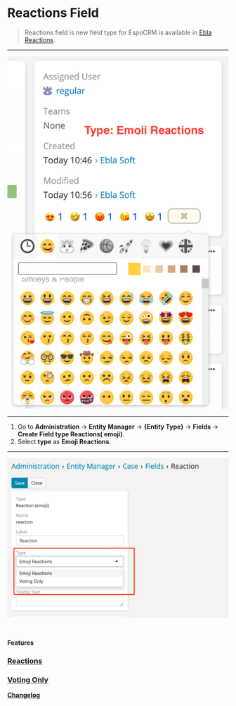 # Reactions Field <a href="https://www.eblasoft.com.tr/espocrm-extension-page/reactions" target="_blank" id="ext-version" data-id="636ce5a5c0c107e82"></a>

> Reactions field is new field type for EspoCRM is available
> in [Ebla Reactions](https://www.eblasoft.com.tr/espocrm-extension-page/reactions).

---

![Reactions](../../_static/images/extensions/reactions/reactions.png)

---

1. Go to **Administration** -> **Entity Manager** -> **{Entity Type}** -> **Fields** -> **Create Field type Reactions(
   emoji)**.
2. Select **type** as **Emoji Reactions**.

---

![Reactions](../../_static/images/extensions/reactions/reactions-op.png)

<br>

**Features**

### [Reactions](overview.md)

### [Voting Only](voting-only.md)

**<font color=gray> [Changelog](changelog.md) </font>**